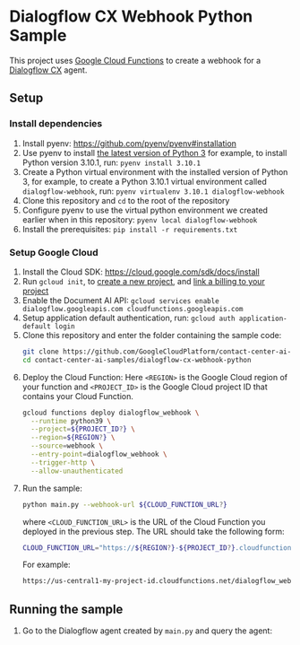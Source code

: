 <!-- 
Copyright 2022 Google LLC

Licensed under the Apache License, Version 2.0 (the "License");
you may not use this file except in compliance with the License.
You may obtain a copy of the License at

     http://www.apache.org/licenses/LICENSE-2.0

Unless required by applicable law or agreed to in writing, software
distributed under the License is distributed on an "AS IS" BASIS,
WITHOUT WARRANTIES OR CONDITIONS OF ANY KIND, either express or implied.
See the License for the specific language governing permissions and
limitations under the License. 
-->

# Dialogflow CX Webhook Python Sample

This project uses [Google Cloud Functions](https://cloud.google.com/functions)
to create a webhook for a
[Dialogflow CX](https://cloud.google.com/dialogflow/cx/docs) agent.

## Setup

### Install dependencies

1. Install pyenv: <https://github.com/pyenv/pyenv#installation>
1. Use pyenv to install
    [the latest version of Python 3](https://www.python.org/downloads/) for
    example, to install Python version 3.10.1, run: `pyenv install 3.10.1`
1. Create a Python virtual environment with the installed version of Python 3,
    for example, to create a Python 3.10.1 virtual environment called
    `dialogflow-webhook`, run: `pyenv virtualenv 3.10.1 dialogflow-webhook`
1. Clone this repository and `cd` to the root of the repository
1. Configure pyenv to use the virtual python environment we created earlier when
    in this repository: `pyenv local dialogflow-webhook`
1. Install the prerequisites: `pip install -r requirements.txt`

### Setup Google Cloud

1. Install the Cloud SDK: <https://cloud.google.com/sdk/docs/install>
1. Run `gcloud init`, to
    [create a new project](https://cloud.google.com/resource-manager/docs/creating-managing-projects#creating_a_project),
    and
    [link a billing to your project](https://cloud.google.com/sdk/gcloud/reference/billing)
1. Enable the Document AI API: `gcloud services enable
   dialogflow.googleapis.com cloudfunctions.googleapis.com`
1. Setup application default authentication, run: `gcloud auth
   application-default login`
1. Clone this repository and enter the folder containing the sample code:
   ```bash
   git clone https://github.com/GoogleCloudPlatform/contact-center-ai-samples.git
   cd contact-center-ai-samples/dialogflow-cx-webhook-python
   ```
1. Deploy the Cloud Function:
   Here `<REGION>` is the Google Cloud region of your function and
   `<PROJECT_ID>` is the Google Cloud project ID that contains your Cloud
   Function.
   ```bash
   gcloud functions deploy dialogflow_webhook \
     --runtime python39 \
     --project=${PROJECT_ID?} \
     --region=${REGION?} \
     --source=webhook \
     --entry-point=dialogflow_webhook \
     --trigger-http \
     --allow-unauthenticated
   ```
1. Run the sample:
   ```bash
   python main.py --webhook-url ${CLOUD_FUNCTION_URL?}
   ```
   where `<CLOUD_FUNCTION_URL>` is the URL of the Cloud Function you deployed
   in the previous step. The URL should take the following form:
   ```bash
   CLOUD_FUNCTION_URL="https://${REGION?}-${PROJECT_ID?}.cloudfunctions.net/dialogflow_webhook"
   ```
   For example:
   ```bash
   https://us-central1-my-project-id.cloudfunctions.net/dialogflow_webhook
   ```

## Running the sample

1. Go to the Dialogflow agent created by `main.py` and query the agent:
